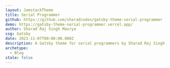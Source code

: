 ```yaml
---
layout: JamstackTheme
title: Serial Programmer
github: https://github.com/sharadcodes/gatsby-theme-serial-programmer
demo: https://gatsby-theme-serial-programmer.vercel.app/
author: Sharad Raj Singh Maurya
ssg: Gatsby
date: 2021-11-07T00:00:00.000Z
description: A Gatsby theme for serial programmers by Sharad Raj Singh Maurya
archetype:
  - Blog
stale: false
---
```

